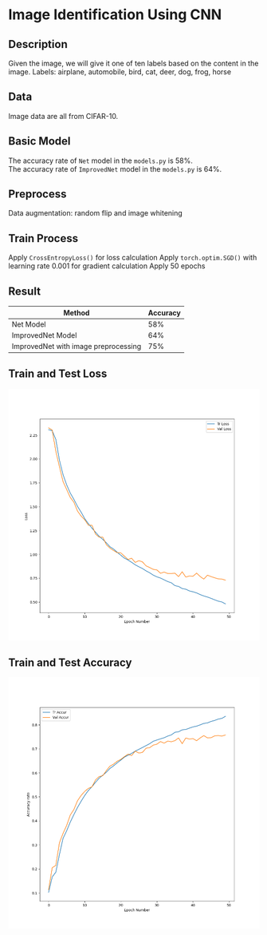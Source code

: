 # Image Identification Using CNN

## Description
Given the image, we will give it one of ten labels based on the content in the image.
Labels: airplane, automobile, bird, cat, deer, dog, frog, horse

## Data
Image data are all from CIFAR-10.

## Basic Model
The accuracy rate of ```Net``` model in the ```models.py``` is 58%.<br />
The accuracy rate of ```ImprovedNet``` model in the ```models.py``` is 64%.

## Preprocess
Data augmentation: random flip and image whitening

## Train Process
Apply ```CrossEntropyLoss()``` for loss calculation
Apply ```torch.optim.SGD()``` with learning rate 0.001 for gradient calculation
Apply 50 epochs

## Result
| Method | Accuracy |
| -------- | ------ |
| Net Model | 58% |
| ImprovedNet Model | 64% |
| ImprovedNet with image preprocessing | 75% |

## Train and Test Loss
![alt text](./img/loss.png)

## Train and Test Accuracy
![alt text](./img/accuracy.png)